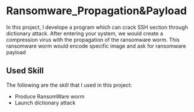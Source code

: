# Ransomware_Propagation&Payload
In this project, I develope a program which can crack SSH section through dictionary attack. After entering your system, we would create a compression virus with the propagation of the 
ransomware worm. This ransomware worm would encode specific image and ask for ransomware payload
## Used Skill
The following are the skill that I used in this project:
* Produce RansomWare worm
* Launch dictionary attack